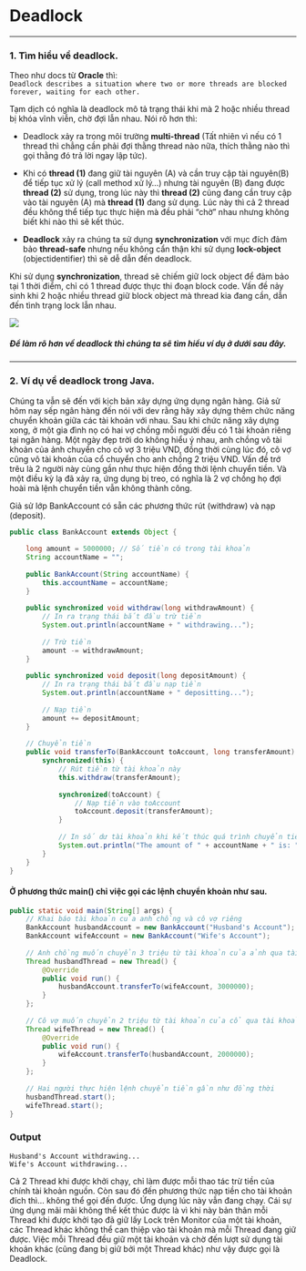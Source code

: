 # Deadlock

-----------
### 1. Tìm hiểu về deadlock.
Theo như docs từ **Oracle** thì: <br />
`Deadlock describes a situation where two or more threads are blocked forever, waiting for each other.` <br />

Tạm dịch có nghĩa là deadlock mô tả trạng thái khi mà 2 hoặc nhiều thread bị khóa vĩnh viễn, chờ đợi lẫn nhau. Nói rõ hơn thì: 
- Deadlock xảy ra trong môi trường **multi-thread** (Tất nhiên vì nếu có 1 thread thì chẳng cần phải đợi thằng thread nào nữa, thích thằng nào thì gọi thằng đó trả lời ngay lập tức).


- Khi có **thread (1)** đang giữ tài nguyên (A) và cần truy cập tài nguyên(B) để tiếp tục xử lý (call method xử lý…) nhưng tài nguyên (B) đang được **thread (2)** sử dụng, trong lúc này thì **thread (2)** cũng đang cần truy cập vào tài nguyên (A) mà **thread (1)** đang sử dụng. Lúc này thì cả 2 thread đều không thể tiếp tục thực hiện mà đều phải “chờ” nhau nhưng không biết khi nào thì sẽ kết thúc.

-  **Deadlock** xảy ra chúng ta sử dụng **synchronization** với mục đích đảm bảo **thread-safe** nhưng nếu không cẩn thận khi sử dụng **lock-object** (objectidentifier) thì sẽ dễ dẫn đến deadlock.

Khi sử dụng **synchronization**, thread sẽ chiếm giữ lock object để đảm bảo tại 1 thời điểm, chỉ có 1 thread được thực thi đoạn block code. Vấn đề nảy sinh khi 2 hoặc nhiều thread giữ block object mà thread kia đang cần, dẫn đến tình trạng lock lẫn nhau.

[![](http://thachleblog.com/wp-content/uploads/2016/10/java-thread-deadlock-crunchify-tutorial.jpg)](http://thachleblog.com/wp-content/uploads/2016/10/java-thread-deadlock-crunchify-tutorial.jpg)

##### Để làm rõ hơn về deadlock thì chúng ta sẽ tìm hiểu ví dụ ở dưới sau đây.
------------

### 2. Ví dụ về deadlock trong Java.
Chúng ta vẫn sẽ đến với kịch bản xây dựng ứng dụng ngân hàng. Giả sử hôm nay sếp ngân hàng đến nói với dev rằng hãy xây dựng thêm chức năng chuyển khoản giữa các tài khoản với nhau. Sau khi chức năng xây dựng xong, ở một gia đình nọ có hai vợ chồng mỗi người đều có 1 tài khoản riêng tại ngân hàng. Một ngày đẹp trời do không hiểu ý nhau, anh chồng vô tài khoản của ảnh chuyển cho cô vợ 3 triệu VND, đồng thời cùng lúc đó, cô vợ cũng vô tài khoản của cổ chuyển cho anh chồng 2 triệu VND. Vấn đề trớ trêu là 2 người này cùng gần như thực hiện đồng thời lệnh chuyển tiền. Và một điều kỳ lạ đã xảy ra, ứng dụng bị treo, có nghĩa là 2 vợ chồng họ đợi hoài mà lệnh chuyển tiền vẫn không thành công. 

Giả sử lớp BankAccount có sẵn các phương thức rút (withdraw) và nạp (deposit).

```java
public class BankAccount extends Object {
     
    long amount = 5000000; // Số tiền có trong tài khoản
    String accountName = "";
     
    public BankAccount(String accountName) {
        this.accountName = accountName;
    }
 
    public synchronized void withdraw(long withdrawAmount) {
        // In ra trạng thái bắt đầu trừ tiền
        System.out.println(accountName + " withdrawing...");
         
        // Trừ tiền
        amount -= withdrawAmount;
    }
     
    public synchronized void deposit(long depositAmount) {
        // In ra trạng thái bắt đầu nạp tiền
        System.out.println(accountName + " depositting...");
         
        // Nạp tiền
        amount += depositAmount;
    }
     
	// Chuyển tiền
    public void transferTo(BankAccount toAccount, long transferAmount) {
        synchronized(this) {
            // Rút tiền từ tài khoản này
            this.withdraw(transferAmount);
             
            synchronized(toAccount) {
                // Nạp tiền vào toAccount
                toAccount.deposit(transferAmount);
            }
             
            // In số dư tài khoản khi kết thúc quá trình chuyển tiền
            System.out.println("The amount of " + accountName + " is: " + amount);
        }
    }
}
```
#### Ở phương thức main() chỉ việc gọi các lệnh chuyển khoản như sau.

```java
public static void main(String[] args) {
    // Khai báo tài khoản của anh chồng và cô vợ riêng
    BankAccount husbandAccount = new BankAccount("Husband's Account");
    BankAccount wifeAccount = new BankAccount("Wife's Account");
 
    // Anh chồng muốn chuyển 3 triệu từ tài khoản của ảnh qua tài khoản cô vợ
    Thread husbandThread = new Thread() {
        @Override
        public void run() {
            husbandAccount.transferTo(wifeAccount, 3000000);
        }
    };
 
    // Cô vợ muốn chuyển 2 triệu từ tài khoản của cổ qua tài khoản của anh chồng
    Thread wifeThread = new Thread() {
        @Override
        public void run() {
            wifeAccount.transferTo(husbandAccount, 2000000);
        }
    };
 
    // Hai người thực hiện lệnh chuyển tiền gần như đồng thời
    husbandThread.start();
    wifeThread.start();
}
```
### Output
	Husband's Account withdrawing...
	Wife's Account withdrawing...

Cả 2 Thread khi được khởi chạy, chỉ làm được mỗi thao tác trừ tiền của chính tài khoản nguồn. Còn sau đó đến phương thức nạp tiền cho tài khoản đích thì… không thể gọi đến được. Ứng dụng lúc này vẫn đang chạy. Cái sự ứng dụng mãi mãi không thể kết thúc được là vì khi này bản thân mỗi Thread khi được khởi tạo đã giữ lấy Lock trên Monitor của một tài khoản, các Thread khác không thể can thiệp vào tài khoản mà mỗi Thread đang giữ được. Việc mỗi Thread đều giữ một tài khoản và chờ đến lượt sử dụng tài khoản khác (cũng đang bị giữ bởi một Thread khác) như vậy được gọi là Deadlock.


